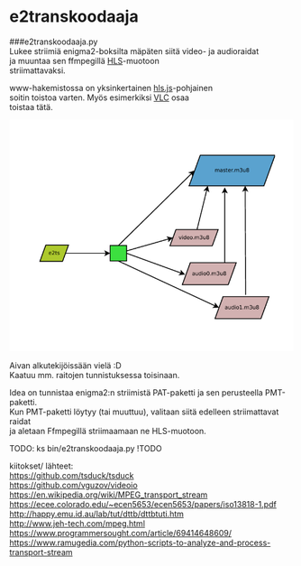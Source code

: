 # e2transkoodaaja 
  
  ###e2transkoodaaja.py  
  Lukee striimiä enigma2-boksilta mäpäten siitä video- ja audioraidat  
  ja muuntaa sen ffmpegillä [HLS](https://en.wikipedia.org/wiki/HTTP_Live_Streaming)-muotoon  
  striimattavaksi.  

  www-hakemistossa on yksinkertainen [hls.js](https://github.com/video-dev/hls.js/)-pohjainen  
  soitin toistoa varten. Myös esimerkiksi [VLC](https://www.videolan.org/vlc/) osaa  
  toistaa tätä.  


    




![](https://raw.githubusercontent.com/janttari/enigma2transkoodaaja/main/DOC/kaavio.png)  


Aivan alkutekijöissään vielä :D  
Kaatuu mm. raitojen tunnistuksessa toisinaan.  
  
  
Idea on tunnistaa enigma2:n striimistä PAT-paketti ja sen perusteella PMT-paketti.  
Kun PMT-paketti löytyy (tai muuttuu), valitaan siitä edelleen striimattavat raidat  
ja aletaan Ffmpegillä striimaamaan ne HLS-muotoon.  
  



TODO:  ks bin/e2transkoodaaja.py !TODO  






kiitokset/ lähteet:  
https://github.com/tsduck/tsduck  
https://github.com/vguzov/videoio  
https://en.wikipedia.org/wiki/MPEG_transport_stream  
https://ecee.colorado.edu/~ecen5653/ecen5653/papers/iso13818-1.pdf  
http://happy.emu.id.au/lab/tut/dttb/dttbtuti.htm  
http://www.jeh-tech.com/mpeg.html  
https://www.programmersought.com/article/69414648609/  
https://www.ramugedia.com/python-scripts-to-analyze-and-process-transport-stream  


